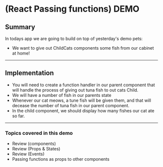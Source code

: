 # (React Passing functions) __DEMO__

## __Summary__

In todays app we are going to build on top of yesterday's demo pets:

- We want to give out ChildCats components some fish from our cabinet at home!

___

## __Implementation__

- You will need to create a function handler in our parent component that will handle the process of giving out tuna fish to out cats Child.
- We will have a number of fish in our parents state
- Whenever our cat meows, a tune fish will be given them, and that will decease the number of tuna fish in our parent component.
- In the child component, we should display how many fishes our cat ate so far.

___

### Topics covered in this demo

- Review (components)
- Review (Props & States)
- Review (Events)
- Passing functions as props to other components
